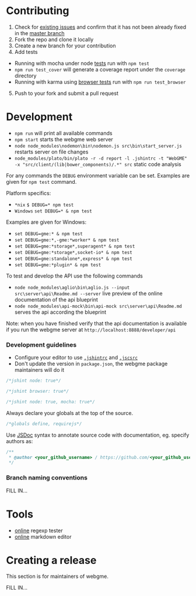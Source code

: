 # Contributing

1. Check for [existing issues](https://github.com/webgme/webgme/issues) and confirm that it has not been already fixed in the [master branch](https://github.com/webgme/webgme/commits/master)
2. Fork the repo and clone it locally
3. Create a new branch for your contribution
4. Add tests
  - Running with mocha under node [tests](test/) run with `npm test`
  - `npm run test_cover` will generate a coverage report under the `coverage` directory
  - Running with karma using [browser tests](test-karma/) run with `npm run test_browser`
5. Push to your fork and submit a pull request


# Development

* `npm run` will print all available commands
* `npm start` starts the webgme web server
* `node node_modules\nodemon\bin\nodemon.js src\bin\start_server.js` restarts server on file changes
* `node_modules/plato/bin/plato -r -d report -l .jshintrc -t "WebGME" -x "src/client/(lib|bower_components)/.*" src` static code analysis

For any commands the `DEBUG` environment variable can be set. Examples are given for `npm test` command.

Platform specifics:
- `*nix` `$ DEBUG=* npm test`
- `Windows` `set DEBUG=* & npm test`

Examples are given for Windows:
- `set DEBUG=gme:* & npm test`
- `set DEBUG=gme:*,-gme:*worker* & npm test`
- `set DEBUG=gme:*storage*,superagent* & npm test`
- `set DEBUG=gme:*storage*,socket-io* & npm test`
- `set DEBUG=gme:standalone*,express* & npm test`
- `set DEBUG=gme:*plugin* & npm test`

To test and develop the API use the following commands

* `node node_modules\aglio\bin\aglio.js --input src\server\api\Readme.md --server` live preview of the online documentation of the api blueprint
* `node node_modules\api-mock\bin\api-mock src\server\api\Readme.md` serves the api according the blueprint

Note: when you have finished verify that the api documentation is available if you run the webgme server at `http://localhost:8888/developer/api`

### Development guidelines

* Configure your editor to use [`.jshintrc`](.jshintrc) and [`.jscsrc`](.jscsrc)
* Don't update the version in `package.json`, the webgme package maintainers will do it

```JavaScript
/*jshint node: true*/
```

```JavaScript
/*jshint browser: true*/
```

```JavaScript
/*jshint node: true, mocha: true*/
```

Always declare your globals at the top of the source.
```JavaScript
/*globals define, requirejs*/
```


Use [JSDoc](http://en.wikipedia.org/wiki/JSDoc) syntax to annotate source code with documentation, eg. specify authors as:
```JavaScript
/**
 * @author <your_github_username> / https://github.com/<your_github_username>
 */
```

### Branch naming conventions

FILL IN...

# Tools

* [online](http://www.regexr.com) regexp tester
* [online](https://stackedit.io/editor) markdown editor

# Creating a release

This section is for maintainers of webgme.

FILL IN...
